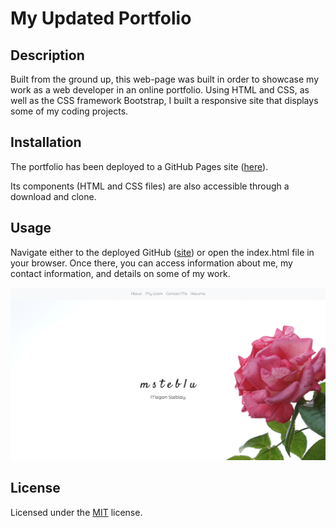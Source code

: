 # My Updated Portfolio

## Description

Built from the ground up, this web-page was built in order to showcase my work as a web developer in an online portfolio. Using HTML and CSS, as well as the CSS framework Bootstrap, I built a responsive site that displays some of my coding projects. 

## Installation

The portfolio has been deployed to a GitHub Pages site ([here](https://msteblu.github.io/Portfolio/)).

Its components (HTML and CSS files) are also accessible through a download and clone. 

## Usage

Navigate either to the deployed GitHub ([site](https://msteblu.github.io/Portfolio/)) or open the index.html file in your browser. Once there, you can access information about me, my contact information, and details on some of my work. 

![Screenshot of Page](assets/images/portfolio.png)

## License

Licensed under the [MIT](https://github.com/microsoft/vscode/blob/main/LICENSE.txt) license. 